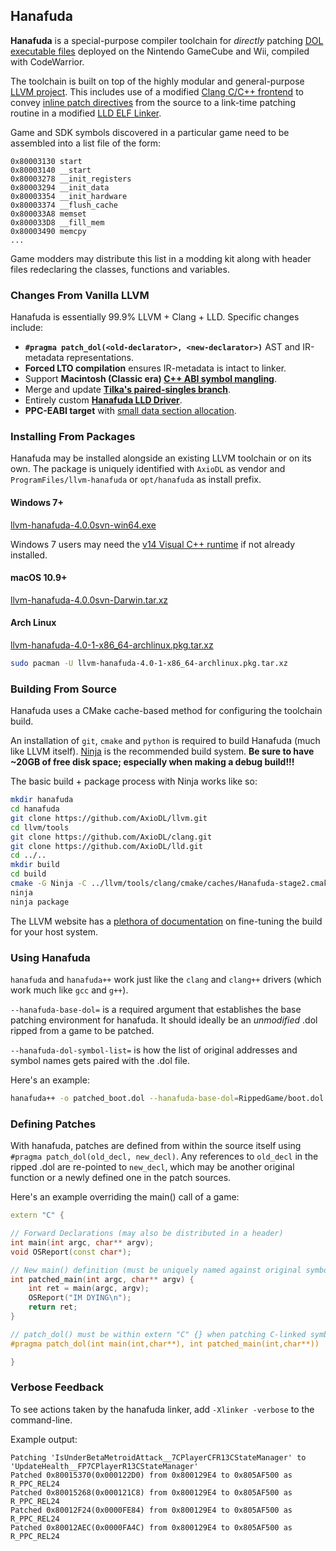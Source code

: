 ## Hanafuda

**Hanafuda** is a special-purpose compiler toolchain for *directly* patching
[DOL executable files](http://wiibrew.org/wiki/DOL) deployed on the Nintendo
GameCube and Wii, compiled with CodeWarrior.

The toolchain is built on top of the highly modular and general-purpose
[LLVM project](http://llvm.org). This includes use of a modified
[Clang C/C++ frontend](http://clang.llvm.org/) to convey
[inline patch directives](#defining-patches) from the source to a link-time patching
routine in a modified [LLD ELF Linker](http://lld.llvm.org/).

Game and SDK symbols discovered in a particular game need to be
assembled into a list file of the form:

```
0x80003130 start
0x80003140 __start
0x80003278 __init_registers
0x80003294 __init_data
0x80003354 __init_hardware
0x80003374 __flush_cache
0x800033A8 memset
0x800033D8 __fill_mem
0x80003490 memcpy
...
```

Game modders may distribute this list in a modding kit along with header files
redeclaring the classes, functions and variables.

### Changes From Vanilla LLVM

Hanafuda is essentially 99.9% LLVM + Clang + LLD. Specific changes include:

* **`#pragma patch_dol(<old-declarator>, <new-declarator>)`** AST and IR-metadata representations.
* **Forced LTO compilation** ensures IR-metadata is intact to linker.
* Support **Macintosh (Classic era) [C++ ABI symbol mangling](https://github.com/AxioDL/clang/blob/hanafuda/lib/AST/MacintoshMangle.cpp)**.
* Merge and update **[Tilka's paired-singles branch](https://github.com/Tilka/llvm-ppc750cl)**.
* Entirely custom **[Hanafuda LLD Driver](https://github.com/AxioDL/lld/blob/hanafuda/ELF/HanafudaDriver.cpp)**.
* **PPC-EABI target** with [small data section allocation](https://reviews.llvm.org/D26344).

### Installing From Packages

Hanafuda may be installed alongside an existing LLVM toolchain or on its own.
The package is uniquely identified with `AxioDL` as vendor and 
`ProgramFiles/llvm-hanafuda` or `opt/hanafuda` as install prefix.

#### Windows 7+

[llvm-hanafuda-4.0.0svn-win64.exe](https://github.com/AxioDL/hanafuda/releases/download/v4.0.0/llvm-hanafuda-4.0.0svn-win64.exe)

Windows 7 users may need the
[v14 Visual C++ runtime](https://www.microsoft.com/en-us/download/details.aspx?id=53840)
if not already installed.

#### macOS 10.9+

[llvm-hanafuda-4.0.0svn-Darwin.tar.xz](https://github.com/AxioDL/hanafuda/releases/download/v4.0.0/llvm-hanafuda-4.0.0svn-Darwin.tar.xz)

#### Arch Linux

[llvm-hanafuda-4.0-1-x86_64-archlinux.pkg.tar.xz](https://github.com/AxioDL/hanafuda/releases/download/v4.0.0/llvm-hanafuda-4.0-1-x86_64-archlinux.pkg.tar.xz)

```sh
sudo pacman -U llvm-hanafuda-4.0-1-x86_64-archlinux.pkg.tar.xz
```

### Building From Source

Hanafuda uses a CMake cache-based method for configuring the toolchain build.

An installation of `git`, `cmake` and `python` is required to build Hanafuda
(much like LLVM itself). [Ninja](https://ninja-build.org/) is the recommended
build system. **Be sure to have ~20GB of free disk space; especially when making
a debug build!!!**

The basic build + package process with Ninja works like so:

```sh
mkdir hanafuda
cd hanafuda
git clone https://github.com/AxioDL/llvm.git
cd llvm/tools
git clone https://github.com/AxioDL/clang.git
git clone https://github.com/AxioDL/lld.git
cd ../..
mkdir build
cd build
cmake -G Ninja -C ../llvm/tools/clang/cmake/caches/Hanafuda-stage2.cmake ../llvm
ninja
ninja package
```

The LLVM website has a [plethora of documentation](http://llvm.org/docs/CMake.html)
on fine-tuning the build for your host system.

### Using Hanafuda

`hanafuda` and `hanafuda++` work just like the `clang` and `clang++` drivers
(which work much like `gcc` and `g++`).

`--hanafuda-base-dol=` is a required argument that establishes the base patching
environment for hanafuda. It should ideally be an *unmodified* .dol ripped from
a game to be patched.

`--hanafuda-dol-symbol-list=` is how the list of original addresses and symbol names
gets paired with the .dol file.

Here's an example:

```sh
hanafuda++ -o patched_boot.dol --hanafuda-base-dol=RippedGame/boot.dol --hanafuda-dol-symbol-list=GamePatchingKit/GameSymbols.lst -I GamePatchingKit/include patch.cpp
```

### Defining Patches

With hanafuda, patches are defined from within the source itself using
`#pragma patch_dol(old_decl, new_decl)`. Any references to `old_decl` in the ripped
.dol are re-pointed to `new_decl`, which may be another original function or a newly
defined one in the patch sources.

Here's an example overriding the main() call of a game:

```cpp
extern "C" {

// Forward Declarations (may also be distributed in a header)
int main(int argc, char** argv);
void OSReport(const char*);

// New main() definition (must be uniquely named against original symbols)
int patched_main(int argc, char** argv) {
    int ret = main(argc, argv);
    OSReport("IM DYING\n");
    return ret;
}

// patch_dol() must be within extern "C" {} when patching C-linked symbols.
#pragma patch_dol(int main(int,char**), int patched_main(int,char**))

}
```

### Verbose Feedback

To see actions taken by the hanafuda linker, add `-Xlinker -verbose` to the
command-line.

Example output:

```
Patching 'IsUnderBetaMetroidAttack__7CPlayerCFR13CStateManager' to 'UpdateHealth__FP7CPlayerR13CStateManager'
Patched 0x80015370(0x000122D0) from 0x800129E4 to 0x805AF500 as R_PPC_REL24
Patched 0x80015268(0x000121C8) from 0x800129E4 to 0x805AF500 as R_PPC_REL24
Patched 0x80012F24(0x0000FE84) from 0x800129E4 to 0x805AF500 as R_PPC_REL24
Patched 0x80012AEC(0x0000FA4C) from 0x800129E4 to 0x805AF500 as R_PPC_REL24
```

